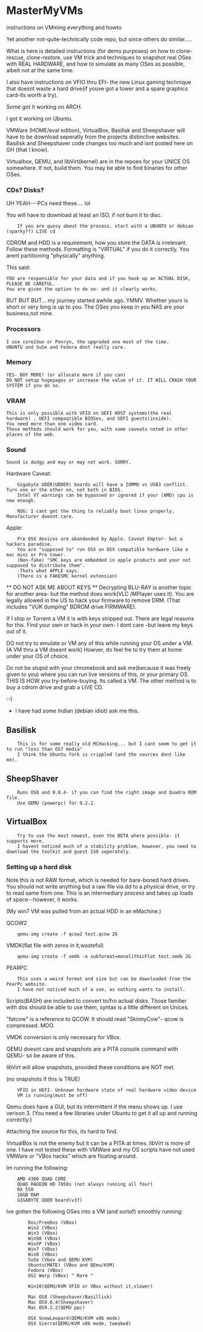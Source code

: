 # MasterMyVMs
instructions on VMming everything and howto

Yet another not-quite-technically code repo, but since others do similar.....

What is here is detailed instructions (for demo purposes) on how to clone-rescue, clone-restore, use VM trick and techniques to snapshot real OSes with REAL HARDWARE, and how to simulate as many OSes as possible, albeit not at the same time.

I also have instructions on VFIO thru EFI- the new Linux gaming technique that doesnt waste a hard drive(if youve got a tower and a spare graphics card-its worth a try).

Some got it working on ARCH.

I got it working on Ubuntu.

VMWare (HOME/eval edition), VirtualBox, Basilisk and Sheepshaver will have to be download seperatly from the projects distinctive websites. 
Basilisk and Sheepshaver code changes too much and isnt posted here on GH (that I know).

Virtualbox, QEMU, and libVirt(kernel) are in the repoes for your UNICE OS somewhere.  If not, build them.  You may be able to find binaries for other OSes.


### CDs? Disks?

UH YEAH---PCs need these.... lol

You will have to download at least an ISO, if not burn it to disc.

		If you are quesy about the process, start with a UBUNTU or debian (sparky??) LIVE cd


CDROM and HDD is a requirement, how you store the DATA is irrelevant.
Follow these methods. Formatting is "VIRTUAL" if you do it correctly. You arent partitioning "physically" anything.

This said:

	YOU are responsible for your data and if you hook up an ACTUAL DISK, PLEASE BE CAREFUL.
	You are given the option to do so- and it clearly works.

BUT BUT BUT... my journey started awhile ago..YMMV. Whether yours is short or very long is up to you.
The OSes you keep in you NAS are your business,not mine.

### Processors

	I use core2duo or Penryn, the upgraded one most of the time.
	UBUNTU and SuSe and Fedora dont really care.
	
### Memory

	YES- BUY MORE! (or allocate more if you can)
	DO NOT setup hugepages or increase the value of it. IT WILL CRASH YOUR SYSTEM if you do so.

### VRAM   	

	This is only possible with VFIO on UEFI HOST systems(the real hardware) , UEFI compaqtible BIOSes, and UEFI guests(inside).
	You need more than one video card.
	These methods should work for you, with some caveats noted in other places of the web.
	
### Sound

	Sound is dodgy and may or may not work. SORRY.
	

Hardware Caveat:

		Gigabyte UDER(UDDER) boards will have a IOMMU vs USB3 conflict. Turn one or the other on, not both in BIOS.
		Intel VT warnings can be bypassed or ignored if your (AMD) cpu is new enough.
	
		ROG: I cant get the thing to reliably boot linux properly.  Manufacturer doesnt care.
		
				
Apple:

		Pre OSX devices are abandonded by Apple. Caveat Emptor- but a hackers paradise.
		You are "supposed to" run OSX on OSX compatible hardware like a mac mini or Pro tower. 
		(Non-fake) "SMC keys are embedded in apple products and your not supposed to distribute them".
		-Thats what APPLE says.
		(There is a FAKESMC kernel extension)


** DO NOT ASK ME ABOUT KEYS **
Decrypting BLU-RAY is another topic for another area- but the method does work(VLC /MPlayer uses it).
You are legally allowed in the US to hack your firmware to remove DRM.
(That includes "VUK dumping" BDROM drive FIRMWARE).


If I ship or Torrent a VM it is with keys stripped out.
There are legal reasons for this. Find your own or hack in your own- I dont care -but leave my keys out of it.



DO not try to emulate or VM any of this while running your OS under a VM.
(A VM thru a VM doesnt work) Howver, do feel fre to try them at home under your OS of choice.

Do not be stupid with your chromebook and ask me(because it was freely given to you) where you can 
run live versions of this, or your primary OS. THIS IS HOW you try-before-buying. Its called a VM.
The other method is to buy a cdrom drive and grab a LIVE CD. 

:-)

- I have had some Indian (debian idiot) ask me this.



## Basilisk

		This is for some really old MCHacking... but I cant seem to get it to run "less than OS7 media"
		I think the Ubuntu fork is crippled (and the sources dont like me).

## SheepShaver
   
		Runs OS8 and 9.0.4- if you can find the right image and Quadra ROM file.
		Use QEMU (powerpc) for 9.2.2.


## VirtualBox
	
		Try to use the most newest, even the BETA where possible- it supports more.
		I havent noticed much of a stability problem, however, you need to download the toolkit and guest ISO seperately.


### Setting up a hard disk

Note this is not RAW format, which is needed for bare-boned hard drives.
You should not write anything but a raw file via dd to a physical drive, or try to read same from one.
This is an intermediary process and takes up loads of space--however, it works.

(My win7 VM was pulled from an actual HDD in an eMachine.)

QCOW2

		qemu-img create -f qcow2 test.qcow 2G
		
VMDK(flat file with zeros in it,wasteful)

		qemu-img create -f vmdk -o subformat=monolithicFlat test.vmdk 2G
		
PEARPC

		This uses a weird format and size but can be downloaded from the PearPc website.
		I have not noticed much of a use, as nothing wants to install.
		
		
Scripts(BASH) are included to convert to/fro actual disks.
Those familier with dos should be able to use them, syntax is a little different on Unices.

"fatcow" is a reference to QCOW. It should read "SkinnyCow"- qcow is compressed. MOO.



VMDK conversion is only necessary for VBox. 

QEMU doesnt care and snapshots are a PITA console command with QEMU- so be aware of this.

libVirt will allow snapshots, provided these conditions are NOT met.

(no snapshots if this is TRUE)

		VFIO in UEFI- Unknown hardware state of real hardware video device
		VM is running(must be off)

Qemu does have a GUI, but its intermittent if the menu shows up. I use verison 3.
(You need a few libraries under Ubuntu to get it all up and running correctly.)

Attaching the source for this, its hard to find.

VirtualBox is not the enemy but it can be a PITA at times. libVirt is more of one.
I have not tested these with VMWare and my OS scripts have not used VMWare or "VBox hacks" which are floating around.

Im running the following:


		AMD 4300 QUAD CORE
		QUAD RADEON HD 7850s (not always running all four)
		RX 550
		16GB RAM
		GIGABYTE UDER board(v3?)
		
Ive gotten the following OSes into a VM (and sortof) smoothly running:

			Dos/FreeDos (VBox)
			Win2 (VBox)
			Win3 (VBox)
			Win98 (VBox)
			WinXP (VBox)
			Win7 (VBox) 
			Win8 (VBox)
			SuSe (Vbox and QEMU KVM)
			Ubuntu(MATE) (VBox and QEmu/KVM)
			Fedora (VBox)
			OS2 Warp (VBox) ^ Rare ^
			
			Win10(QEMU/KVM VFIO or VBox without it,slower)
			
			Mac OS8 (Sheepshaver/Basillisk)
			Mac OS9.0.4(Sheepshaver)
			Mac OS9.2.2(QEMU ppc)
			
			OSX SnowLeopard(QEMU/KVM x86 mode)
			OSX Sierra(QEMU/KVM x86 mode, tweaked)

